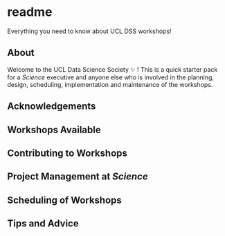 # readme
Everything you need to know about UCL DSS workshops!

## About

Welcome to the UCL Data Science Society ✨ ! This is a quick starter pack for a _Science_ executive and anyone else who is involved in the planning, design, scheduling, implementation and maintenance of the workshops. 

## Acknowledgements 

## Workshops Available

## Contributing to Workshops

## Project Management at _Science_

## Scheduling of Workshops

## Tips and Advice
